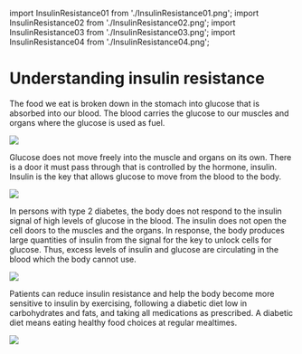import InsulinResistance01 from './InsulinResistance01.png';
import InsulinResistance02 from './InsulinResistance02.png';
import InsulinResistance03 from './InsulinResistance03.png';
import InsulinResistance04 from './InsulinResistance04.png';

# Understanding insulin resistance

The food we eat is broken down in the stomach into glucose that is
absorbed into our blood. The blood carries the glucose to our muscles
and organs where the glucose is used as fuel.

<img src={InsulinResistance01} />

Glucose does not move freely into the muscle and organs on its own.
There is a door it must pass through that is controlled by the hormone,
insulin. Insulin is the key that allows glucose to move from the blood
to the body.

<img src={InsulinResistance02} />

In persons with type 2 diabetes, the body does not respond to the
insulin signal of high levels of glucose in the blood. The insulin does
not open the cell doors to the muscles and the organs. In response, the
body produces large quantities of insulin from the signal for the key to
unlock cells for glucose. Thus, excess levels of insulin and glucose are
circulating in the blood which the body cannot use.

<img src={InsulinResistance03} />

Patients can reduce insulin resistance and help the body become more
sensitive to insulin by exercising, following a diabetic diet low in
carbohydrates and fats, and taking all medications as prescribed. A
diabetic diet means eating healthy food choices at regular mealtimes.

<img src={InsulinResistance04} />
